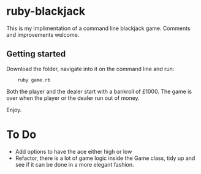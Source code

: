 # ruby-blackjack

This is my implimentation of a command line blackjack game. 
Comments and improvements welcome. 

## Getting started
Download the folder, navigate into it on the command line and run:

        ruby game.rb

Both the player and the dealer start with a bankroll of £1000. The game is over when the player or the dealer run out of money.

Enjoy. 

# To Do
 * Add options to have the ace either high or low
 * Refactor, there is a lot of game logic inside the Game class, tidy up and see if it can be done in a more elegant fashion.
